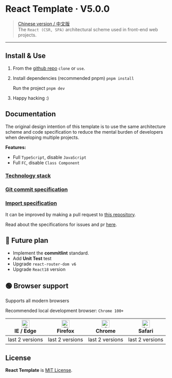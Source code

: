 # React Template &middot; V5.0.0

</div>

> [Chinese version / 中文版](./README.zhCN.md)<br /> The `React (CSR, SPA)` architectural scheme used in front-end web projects.

---

## Install & Use

1. From the [github repo](https://github.com/YernarT/react_template) `clone` or `use`.

2. Install dependencies (recommended pnpm) `pnpm install`

   Run the project `pnpm dev`

3. Happy hacking :)

## Documentation

The original design intention of this template is to use the same architecture scheme and code specification to reduce the mental burden of developers when developing multiple projects.

**Features:**

- Full `TypeScript`, disable `JavaScript`
- Full `FC`, disable `Class Component`

### [Technology stack](/docs/technology-stack/enUS.md)

### [Git commit specification](/docs/git-commit/enUS.md)

### [Import specification](/docs/import/enUS.md)

It can be improved by making a pull request to [this repository](https://github.com/YernarT/react_template).

Read about the specifications for issues and pr [here]().

## 📌 Future plan

- Implement the **сommitlint** standard.
- Add **Unit Test** test
- Upgrade `react-router-dom v6`
- Upgrade `React18` version

## 🟢 Browser support

Supports all modern browsers

Recommended local development browser: `Chrome 100+`

| [<img src="https://raw.githubusercontent.com/alrra/browser-logos/master/src/edge/edge_48x48.png" alt="IE / Edge" width="24px" height="24px" />](http://godban.github.io/browsers-support-badges/)<br/>IE / Edge | [<img src="https://raw.githubusercontent.com/alrra/browser-logos/master/src/firefox/firefox_48x48.png" alt="Firefox" width="24px" height="24px" />](http://godban.github.io/browsers-support-badges/)<br/>Firefox | [<img src="https://raw.githubusercontent.com/alrra/browser-logos/master/src/chrome/chrome_48x48.png" alt="Chrome" width="24px" height="24px" />](http://godban.github.io/browsers-support-badges/)<br/>Chrome | [<img src="https://raw.githubusercontent.com/alrra/browser-logos/master/src/safari/safari_48x48.png" alt="Safari" width="24px" height="24px" />](http://godban.github.io/browsers-support-badges/)<br/>Safari |
| --------------------------------------------------------------------------------------------------------------------------------------------------------------------------------------------------------------- | ----------------------------------------------------------------------------------------------------------------------------------------------------------------------------------------------------------------- | ------------------------------------------------------------------------------------------------------------------------------------------------------------------------------------------------------------- | ------------------------------------------------------------------------------------------------------------------------------------------------------------------------------------------------------------- |
| last 2 versions                                                                                                                                                                                                 | last 2 versions                                                                                                                                                                                                   | last 2 versions                                                                                                                                                                                               | last 2 versions                                                                                                                                                                                               |

## License

**React Template** is [MIT License](./LICENSE).

